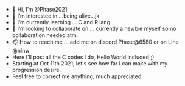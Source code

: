 - 👋 Hi, I’m @Phase2021
- 👀 I’m interested in ...being alive...jk
- 🌱 I’m currently learning ... C and R lang
- 💞️ I’m looking to collaborate on ... currently a newbie myself so no collaboration needed atm.
- 📫 How to reach me ... add me on discord Phase@6580 or on Line @nlnw
- Here I'll post all the C codes I do, Hello World included ;)
- Starting at Oct 11th 2021, let's see how far I can make with my progression desire.
- Feel free to correct me anything, much appreciated.

<!---
Phase2021/Phase2021 is a ✨ special ✨ repository because its `README.md` (this file) appears on your GitHub profile.
You can click the Preview link to take a look at your changes.
--->
